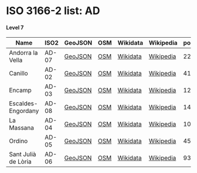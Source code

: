 # ISO 3166-2 list: AD


#### Level 7
Name | ISO2 | GeoJSON | OSM | Wikidata | Wikipedia | population 
--- | --- | --- | --- | --- | --- | --- 
Andorra la Vella | AD-07 | [GeoJSON](../../export/geojson/q7/iso2/AD/AD-07.geojson) | [OSM](https://www.openstreetmap.org/relation/2804753) | [Wikidata](https://www.wikidata.org/wiki/Q2522163) | [Wikipedia](http://en.wikipedia.org/wiki/ca%3AAndorra%20la%20Vella) | 22615
Canillo | AD-02 | [GeoJSON](../../export/geojson/q7/iso2/AD/AD-02.geojson) | [OSM](https://www.openstreetmap.org/relation/2804754) | [Wikidata](https://www.wikidata.org/wiki/Q24260) | [Wikipedia](http://en.wikipedia.org/wiki/ca%3ACanillo) | 4103
Encamp | AD-03 | [GeoJSON](../../export/geojson/q7/iso2/AD/AD-03.geojson) | [OSM](https://www.openstreetmap.org/relation/2804755) | [Wikidata](https://www.wikidata.org/wiki/Q24269) | [Wikipedia](http://en.wikipedia.org/wiki/ca%3AEncamp) | 12338
Escaldes-Engordany | AD-08 | [GeoJSON](../../export/geojson/q7/iso2/AD/AD-08.geojson) | [OSM](https://www.openstreetmap.org/relation/2804756) | [Wikidata](https://www.wikidata.org/wiki/Q24286) | [Wikipedia](http://en.wikipedia.org/wiki/ca%3AEscaldes-Engordany) | 14521
La Massana | AD-04 | [GeoJSON](../../export/geojson/q7/iso2/AD/AD-04.geojson) | [OSM](https://www.openstreetmap.org/relation/2804757) | [Wikidata](https://www.wikidata.org/wiki/Q24276) | [Wikipedia](http://en.wikipedia.org/wiki/ca%3ALa%20Massana) | 10076
Ordino | AD-05 | [GeoJSON](../../export/geojson/q7/iso2/AD/AD-05.geojson) | [OSM](https://www.openstreetmap.org/relation/2804758) | [Wikidata](https://www.wikidata.org/wiki/Q24272) | [Wikipedia](http://en.wikipedia.org/wiki/ca%3AOrdino) | 4545
Sant Julià de Lòria | AD-06 | [GeoJSON](../../export/geojson/q7/iso2/AD/AD-06.geojson) | [OSM](https://www.openstreetmap.org/relation/2804759) | [Wikidata](https://www.wikidata.org/wiki/Q24282) | [Wikipedia](http://en.wikipedia.org/wiki/ca%3ASant%20Juli%C3%A0%20de%20L%C3%B2ria) | 9379
